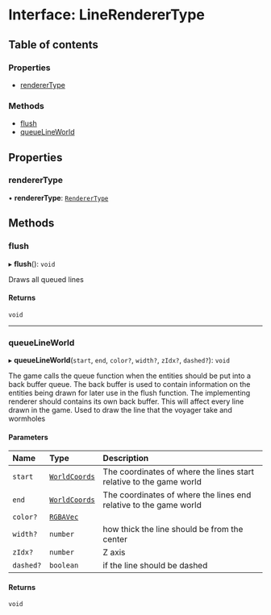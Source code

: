 # Interface: LineRendererType

## Table of contents

### Properties

- [rendererType](LineRendererType.md#renderertype)

### Methods

- [flush](LineRendererType.md#flush)
- [queueLineWorld](LineRendererType.md#queuelineworld)

## Properties

### rendererType

• **rendererType**: [`RendererType`](../README.md#renderertype)

## Methods

### flush

▸ **flush**(): `void`

Draws all queued lines

#### Returns

`void`

---

### queueLineWorld

▸ **queueLineWorld**(`start`, `end`, `color?`, `width?`, `zIdx?`, `dashed?`): `void`

The game calls the queue function when the entities should be put into a back buffer queue.
The back buffer is used to contain information on the entities being drawn for later use in the flush function.
The implementing renderer should contains its own back buffer.
This will affect every line drawn in the game.
Used to draw the line that the voyager take and wormholes

#### Parameters

| Name      | Type                                      | Description                                                         |
| :-------- | :---------------------------------------- | :------------------------------------------------------------------ |
| `start`   | [`WorldCoords`](../README.md#worldcoords) | The coordinates of where the lines start relative to the game world |
| `end`     | [`WorldCoords`](../README.md#worldcoords) | The coordinates of where the lines end relative to the game world   |
| `color?`  | [`RGBAVec`](../README.md#rgbavec)         |                                                                     |
| `width?`  | `number`                                  | how thick the line should be from the center                        |
| `zIdx?`   | `number`                                  | Z axis                                                              |
| `dashed?` | `boolean`                                 | if the line should be dashed                                        |

#### Returns

`void`
